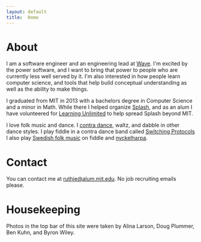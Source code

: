 ```yaml
---
layout: default
title:  Home
---
```

# About

I am a software engineer and an engineering lead at [Wave](https://sendwave.com).  I'm excited by the power software, and I want to bring that power to people who are currently less well served by it.  I'm also interested in how people learn computer science, and tools that help build conceptual understanding as well as the ability to make things.

I graduated from MIT in 2013 with a bachelors degree in Computer Science and a minor in Math.  While there I helped organize [Splash](http://esp.mit.edu/learn/Splash), and as an alum I have volunteered for [Learning Unlimited](http://learningu.org) to help spread Splash beyond MIT.

I love folk music and dance.  I [contra dance](http://en.wikipedia.org/wiki/Contra_dance), waltz, and dabble in other dance styles.  I play fiddle in a contra dance band called [Switching Protocols](http://switchingprotocolsband.com/) I also play [Swedish folk music](http://www.youtube.com/watch?v=LIViyqKLE4w) on fiddle and [nyckelharpa](http://www.nyckelharpa.org/about/what-is-a-nyckelharpa/).

# Contact

You can contact me at ruthie@alum.mit.edu.  No job recruiting emails please.


# Housekeeping

Photos in the top bar of this site were taken by Alina Larson, Doug Plummer, Ben Kuhn, and Byron Wiley.
